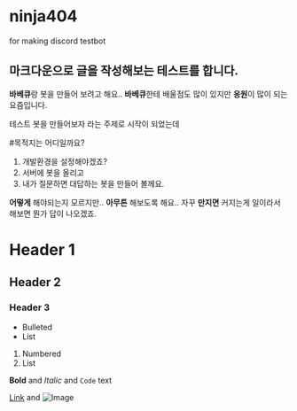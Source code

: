 # ninja404
for making discord testbot
## 마크다운으로 글을 작성해보는 테스트를 합니다. 

**바베큐**랑 봇을 만들어 보려고 해요..
**바베큐**한테 배울점도 많이 있지만 **응원**이 많이 되는 요즘입니다.

테스트 봇을 만들어보자 라는 주제로 시작이 되었는데 

#목적지는 어디일까요? 

1. 개발환경을 설정해야겠죠? 
2. 서버에 봇을 올리고 
3. 내가 질문하면 대답하는 봇을 만들어 볼께요. 

**어떻게** 해야되는지 모르지만.. **아무튼** 해보도록 해요.. 
자꾸 **만지면** 커지는게 일이라서 해보면 뭔가 답이 나오겠죠. 

# Header 1
## Header 2
### Header 3

- Bulleted
- List

1. Numbered
2. List

**Bold** and _Italic_ and `Code` text

[Link](url) and ![Image](src)
